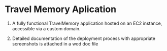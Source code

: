 # Travel Memory Aplication


1. A fully functional TravelMemory application hosted on an EC2 instance, accessible via a custom domain.

2. Detailed documentation of the deployment process with appropriate screenshots is attached in a wod doc file
